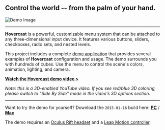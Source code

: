 ## Control the world -- from the palm of your hand.

![Demo Image](http://www.aestheticinteractive.com/clients/henu/Henu-2015-01-16.jpg)

---
**Hovercast** is a powerful, customizable menu system that can be attached to any three-dimensional input device. It features various buttons, sliders, checkboxes, radio sets, and nested levels.

This project includes a complete [demo application](https://github.com/aestheticinteractive/Hovercast/tree/master/Unity/Assets/HovercastDemo/Scripts) that provides several examples of **Hovercast** configuration and usage. The demo surrounds you with hundreds of cubes. Use the menu to control the scene's colors, animation, lighting, and camera.

**[Watch the Hovercast demo video >](https://www.youtube.com/watch?v=rI2oU7NgZEk)**

_Note: this is a 3D-enabled YouTube video. If you see red/blue 3D coloring, please switch to "Side By Side" mode in the video's 3D options section._

---
Want to try the demo for yourself? Download the `2015-01-16` build here: **[PC](http://www.aestheticinteractive.com/clients/henu/Henu-PC-2015-01-16.zip)** / **[Mac](http://www.aestheticinteractive.com/clients/henu/Henu-Mac-2015-01-16.zip)**

The demo requires an [Oculus Rift headset](https://www.oculus.com/) and a [Leap Motion controller](https://www.leapmotion.com/product/vr).
